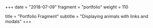 +++
date = "2018-07-09"
fragment = "portfolio"
weight = 110

title = "Portfolio Fragment"
subtitle = "Displaying animals with links and modals"
+++
